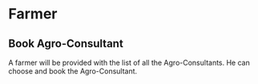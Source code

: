 # Farmer

## Book Agro-Consultant
A farmer will be provided with the list of all the Agro-Consultants. He can choose and book the Agro-Consultant.
